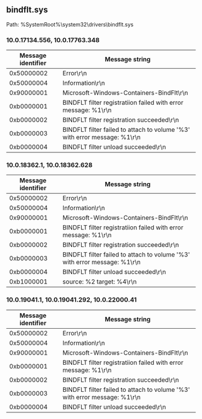 ## bindflt.sys

Path: %SystemRoot%\system32\drivers\bindflt.sys

### 10.0.17134.556, 10.0.17763.348

Message identifier | Message string
--- | ---
0x50000002 | Error\r\n
0x50000004 | Information\r\n
0x90000001 | Microsoft-Windows-Containers-BindFlt\r\n
0xb0000001 | BINDFLT filter registratiion failed with error message: %1\r\n
0xb0000002 | BINDFLT filter registration succeeded\r\n
0xb0000003 | BINDFLT filter failed to attach to volume '%3' with error message: %1\r\n
0xb0000004 | BINDFLT filter unload succeeded\r\n

### 10.0.18362.1, 10.0.18362.628

Message identifier | Message string
--- | ---
0x50000002 | Error\r\n
0x50000004 | Information\r\n
0x90000001 | Microsoft-Windows-Containers-BindFlt\r\n
0xb0000001 | BINDFLT filter registratiion failed with error message: %1\r\n
0xb0000002 | BINDFLT filter registration succeeded\r\n
0xb0000003 | BINDFLT filter failed to attach to volume '%3' with error message: %1\r\n
0xb0000004 | BINDFLT filter unload succeeded\r\n
0xb1000001 | source: %2 target: %4\r\n

### 10.0.19041.1, 10.0.19041.292, 10.0.22000.41

Message identifier | Message string
--- | ---
0x50000002 | Error\r\n
0x50000004 | Information\r\n
0x90000001 | Microsoft-Windows-Containers-BindFlt\r\n
0xb0000001 | BINDFLT filter registratiion failed with error message: %1\r\n
0xb0000002 | BINDFLT filter registration succeeded\r\n
0xb0000003 | BINDFLT filter failed to attach to volume '%3' with error message: %1\r\n
0xb0000004 | BINDFLT filter unload succeeded\r\n
